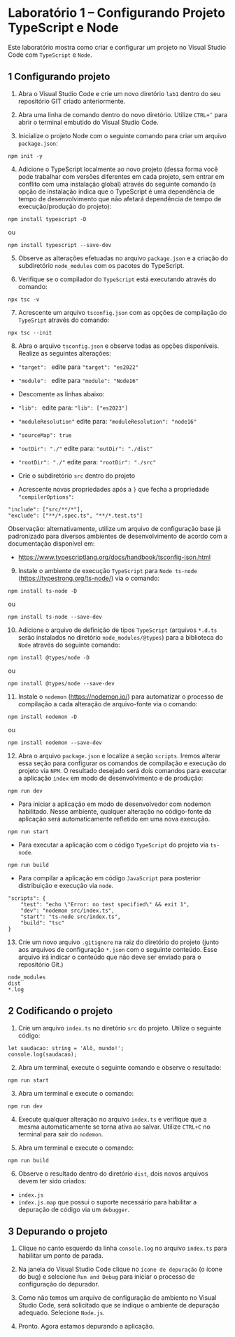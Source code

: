 # Laboratório 1 – Configurando Projeto TypeScript e Node
Este laboratório mostra como criar e configurar um projeto no Visual Studio Code com `TypeScript` e `Node`.

## 1 Configurando projeto
1. Abra o Visual Studio Code e crie um novo diretório `lab1` dentro do seu repositório GIT criado anteriormente.

2. Abra uma linha de comando dentro do novo diretório. Utilize `CTRL+’` para abrir o terminal embutido do Visual Studio Code.

3. Inicialize o projeto Node com o seguinte comando para criar um arquivo `package.json`:
```
npm init -y
```

4. Adicione o TypeScript localmente ao novo projeto (dessa forma você pode trabalhar com versões diferentes em cada projeto, sem entrar em conflito com uma instalação global) através do seguinte comando (a opção de instalação indica que o TypeScript é uma dependência de tempo de desenvolvimento que não afetará dependência de tempo de execução/produção do projeto):
```
npm install typescript -D
```
ou
```
npm install typescript --save-dev
```

5. Observe as alterações efetuadas no arquivo `package.json` e a criação do subdiretório `node_modules` com os pacotes do TypeScript.

6. Verifique se o compilador do `TypeScript` está executando através do comando:
```
npx tsc -v
```

7. Acrescente um arquivo `tsconfig.json` com as opções de compilação do `TypeSript` através do comando:
```
npx tsc --init
```

8. Abra o arquivo `tsconfig.json` e observe todas as opções disponíveis. Realize as seguintes alterações:
-	`"target": ` edite para `"target": "es2022"`

-	`"module": ` edite para `"module": "Node16"`

-	Descomente as linhas abaixo:
  - `"lib": ` edite para: `"lib": ["es2023"]`
  - `"moduleResolution"` edite para: `"moduleResolution": "node16"`
  - `"sourceMap": true`
  - `"outDir": "./"` edite para: `"outDir": "./dist"`
  - `"rootDir": "./"` edite para: `"rootDir": "./src"`

- Crie o subdiretório `src` dentro do projeto

-	Acrescente novas propriedades após a `}` que fecha a propriedade `"compilerOptions"`:
```
"include": ["src/**/*"],
"exclude": ["**/*.spec.ts", "**/*.test.ts"]
```
Observação: alternativamente, utilize um arquivo de configuração base já padronizado para diversos ambientes de desenvolvimento de acordo com a documentação disponível em:
- https://www.typescriptlang.org/docs/handbook/tsconfig-json.html 

9. Instale o ambiente de execução `TypeScript` para `Node ts-node` (https://typestrong.org/ts-node/) via o comando:
```
npm install ts-node -D
```
ou
```
npm install ts-node --save-dev
```

10. Adicione o arquivo de definição de tipos `TypeScript` (arquivos `*.d.ts` serão instalados no diretório `node_modules/@types`) para a biblioteca do `Node` através do seguinte comando:
```
npm install @types/node -D
```
ou
```
npm install @types/node --save-dev
```

11. Instale o `nodemon` (https://nodemon.io/) para automatizar o processo de compilação a cada alteração de arquivo-fonte via o comando:
```
npm install nodemon -D
```
ou
```
npm install nodemon --save-dev
```

12. Abra o arquivo `package.json` e localize a seção `scripts`. Iremos alterar essa seção para configurar os comandos de compilação e execução do projeto via `NPM`. O resultado desejado será dois comandos para executar a aplicação `index` em modo de desenvolvimento e de produção:
```
npm run dev
```
- Para iniciar a aplicação em modo de desenvolvedor com nodemon habilitado. Nesse ambiente, qualquer alteração no código-fonte da aplicação será automaticamente refletido em uma nova execução.

```
npm run start
```
- Para executar a aplicação com o código `TypeScript` do projeto via `ts-node`.

```
npm run build
```
- Para compilar a aplicação em código `JavaScript` para posterior distribuição e execução via `node`.

```
"scripts": {
    "test": "echo \"Error: no test specified\" && exit 1",
    "dev": "nodemon src/index.ts",
    "start": "ts-node src/index.ts",
    "build": "tsc"
}
```

13. Crie um novo arquivo `.gitignore` na raiz do diretório do projeto (junto aos arquivos de configuração `*.json` com o seguinte conteúdo. Esse arquivo irá indicar o conteúdo que não deve ser enviado para o repositório Git.)
```
node_modules
dist
*.log
```

## 2 Codificando o projeto
1. Crie um arquivo `index.ts` no diretório `src` do projeto. Utilize o seguinte código:
```
let saudacao: string = 'Alô, mundo!';
console.log(saudacao);
```

2. Abra um terminal, execute o seguinte comando e observe o resultado:
```
npm run start
```

3. Abra um terminal e execute o comando:
```
npm run dev
```

4. Execute qualquer alteração no arquivo `index.ts` e verifique que a mesma automaticamente se torna ativa ao salvar. Utilize `CTRL+C` no terminal para sair do `nodemon`.

5. Abra um terminal e execute o comando:
```
npm run build
```

6. Observe o resultado dentro do diretório `dist`, dois novos arquivos devem ter sido criados:
- `index.js`
- `index.js.map` que possui o suporte necessário para habilitar a depuração de código via um `debugger`.


## 3 Depurando o projeto
1. Clique no canto esquerdo da linha `console.log` no arquivo `index.ts` para habilitar um ponto de parada.


2. Na janela do Visual Studio Code clique no `ícone de depuração` (o ícone do bug) e selecione `Run and Debug` para iniciar o processo de configuração do depurador.


3. Como não temos um arquivo de configuração de ambiento no Visual Studio Code, será solicitado que se indique o ambiente de depuração adequado. Selecione `Node.js`.


4. Pronto. Agora estamos depurando a aplicação.
